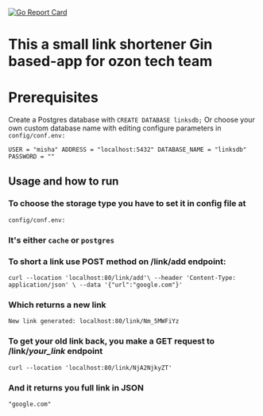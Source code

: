 [![Go Report Card](https://goreportcard.com/badge/github.com/golang-standards/project-layout?style=flat-square)](https://goreportcard.com/report/github.com/mishaRomanov/test-ozon)
# This a small link shortener Gin based-app for ozon tech team 
# Prerequisites
Create a Postgres database with 
``CREATE DATABASE linksdb;``
Or choose your own custom database name with editing configure parameters in ``config/conf.env:``


``USER = "misha"
ADDRESS = "localhost:5432"
DATABASE_NAME = "linksdb"
PASSWORD = ""``
## Usage and how to run
### To choose the storage type you have to set it in config file at 
``config/conf.env:`` 
### It's either `cache` or `postgres`
### To short a link use POST method on /link/add endpoint:
``curl --location 'localhost:80/link/add'\
--header 'Content-Type: application/json' \
--data '{"url":"google.com"}'``
### Which returns a new link 
``New link generated: localhost:80/link/Nm_5MWFiYz``
### To get your old link back, you make a GET request to /link/*your_link* endpoint 
``curl --location 'localhost:80/link/NjA2NjkyZT'``
### And it returns you full link in JSON
``"google.com"``